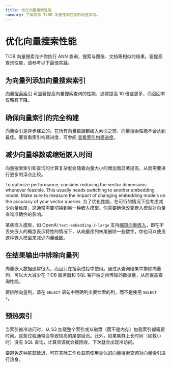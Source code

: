 ```yaml
---
title: 优化向量搜索性能
summary: 了解提高 TiDB 向量搜索性能的最佳实践。
---
```


# 优化向量搜索性能

TiDB 向量搜索允许你执行 ANN 查询，搜索与图像、文档等相似的结果。要提高查询性能，请参考以下最佳实践。

## 为向量列添加向量搜索索引

[向量搜索索引](/vector-search-index.md) 可显著提高向量搜索查询的性能，通常提高 10 倍或更多，而召回率仅略有下降。

## 确保向量索引的完全构建

向量索引是异步建立的。在所有向量数据都编入索引之前，向量搜索性能不会达到最佳。要查看索引构建进度，可参阅 [查看索引构建进度](/vector-search-index.md#view-index-build-progress)。

## 减少向量维数或缩短嵌入时间

向量搜索索引和查询的计算复杂度会随着向量大小的增加而显著提高，从而需要进行更多的浮点比较。

To optimize performance, consider reducing the vector dimensions whenever feasible. This usually needs switching to another embedding model. Make sure to measure the impact of changing embedding models on the accuracy of your vector queries.
为了优化性能，在可行的情况下应考虑减少向量维度，这通常需要切换到另一种嵌入模型。你需要确保改变嵌入模型对向量查询准确性的影响。

某些嵌入模型，如 OpenAI `text-embedding-3-large` 支持[缩短向量嵌入](https://openai.com/index/new-embedding-models-and-api-updates/)，即在不丢失嵌入的概念表示特性的情况下，从向量序列末尾删除一些数字。你也可以使用这种嵌入模型来减少向量维数。

## 在结果输出中排除向量列

向量嵌入数据通常很大，而且只在搜索过程中使用。通过从查询结果中排除向量列，可以大大减少在 TiDB 服务器和 SQL 客户端之间传输的数据量，从而提高查询性能。

要排除向量列，请在 `SELECT` 语句中明确列出要检索的列，而不是使用 `SELECT *`。

## 预热索引

当索引被冷访问时，从 S3 加载整个索引或从磁盘（而不是内存）加载索引都需要时间。这些过程通常会导致较高的尾部延迟。此外，如果集群上长时间（如数小时）没有 SQL 查询，计算资源就会被回收，下次就会出现冷访问。

要避免这种尾部延迟，可在实际工作负载前使用类似的向量搜索查询对向量索引进行热身。